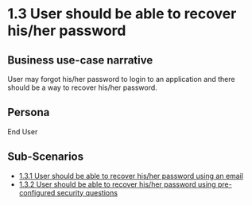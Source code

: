 # 1.3 User should be able to recover his/her password

## Business use-case narrative
User may forgot his/her password to login to an application and there should be a way to recover his/her password.

## Persona
End User

## Sub-Scenarios
- [1.3.1 User should be able to recover his/her password using an email]()
- [1.3.2 User should be able to recover his/her password using pre-configured security questions]()
